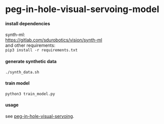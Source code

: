 # peg-in-hole-visual-servoing-model

#### install dependencies
synth-ml:  
https://gitlab.com/sdurobotics/vision/synth-ml  
and other requirements:  
``pip3 install -r requirements.txt``

#### generate synthetic data
``./synth_data.sh``

#### train model
``python3 train_model.py``


#### usage
see [peg-in-hole-visual-servoing](https://github.com/RasmusHaugaard/peg-in-hole-visual-servoing).